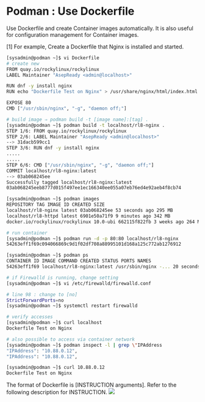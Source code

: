 # Podman : Use Dockerfile

Use Dockerfile and create Container images automatically.
It is also useful for configuration management for Container images.

[1] For example, Create a Dockerfile that Nginx is installed and started.

```sh
[sysadmin@podman ~]$ vi Dockerfile
# create new
FROM quay.io/rockylinux/rockylinux
LABEL Maintainer "AsepReady <admin@localhost>"

RUN dnf -y install nginx
RUN echo "Dockerfile Test on Nginx" > /usr/share/nginx/html/index.html

EXPOSE 80
CMD ["/usr/sbin/nginx", "-g", "daemon off;"]

# build image ⇒ podman build -t [image name]:[tag] .
[sysadmin@podman ~]$ podman build -t localhost/rl8-nginx .
STEP 1/6: FROM quay.io/rockylinux/rockylinux
STEP 2/6: LABEL Maintainer "AsepReady <admin@localhost>"
--> 31dacb599cc1
STEP 3/6: RUN dnf -y install nginx
.....
.....
STEP 6/6: CMD ["/usr/sbin/nginx", "-g", "daemon off;"]
COMMIT localhost/rl8-nginx:latest
--> 03ab068245ee
Successfully tagged localhost/rl8-nginx:latest
03ab068245eeb8777d015f497ee1ec166340ee055a07eb76ed4e92aeb4f8cb74

[sysadmin@podman ~]$ podman images
REPOSITORY TAG IMAGE ID CREATED SIZE
localhost/rl8-nginx latest 03ab068245ee 53 seconds ago 295 MB
localhost/rl8-httpd latest 6901e50a71f9 9 minutes ago 342 MB
docker.io/rockylinux/rockylinux 10.0-ubi 662115f822fb 3 weeks ago 264 MB

# run container
[sysadmin@podman ~]$ podman run -d -p 80:80 localhost/rl8-nginx
54263eff1f69c094066869c9d1f02df708a88995101d168a125c772ab1276912

[sysadmin@podman ~]$ podman ps
CONTAINER ID IMAGE COMMAND CREATED STATUS PORTS NAMES
54263eff1f69 localhost/rl8-nginx:latest /usr/sbin/nginx -... 20 seconds ago Up 20 seconds 0.0.0.0:80->80/tcp amazing_swartz

# if Firewalld is running, change setting
[sysadmin@podman ~]$ vi /etc/firewalld/firewalld.conf

# line 98 : change to [no]
StrictForwardPorts=no
[sysadmin@podman ~]$ systemctl restart firewalld

# verify accesses
[sysadmin@podman ~]$ curl localhost
Dockerfile Test on Nginx

# also possible to access via container network
[sysadmin@podman ~]$ podman inspect -l | grep \"IPAddress
"IPAddress": "10.88.0.12",
"IPAddress": "10.88.0.12",

[sysadmin@podman ~]$ curl 10.88.0.12
Dockerfile Test on Nginx
```

The format of Dockerfile is [INSTRUCTION arguments].
Refer to the following description for INSTRUCTION.
<image src="../assets/Dockerfile.png"/>
